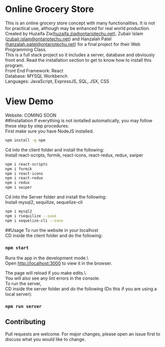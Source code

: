 # Online Grocery Store
This is an online grocery store concept with many functionalities. It is not for practical use, although may be enhanced for real world production.
Created by Huzaifa Zia(huzaifa.zia@ontariotechu.net), Zubair Islam (zubair.islam@ontariotechu.net) and Hanzalah Patel (hanzalah.patel@ontariotechu.net) for a final project for 
their Web Programming Class.  
This is a full stack project so it includes a server, database and obviously front end. Read the installation section to get to know how to install this program.  
Front End Framework: React  
Database: MYSQL Workbench  
Languages: JavaScript, ExpressJS, SQL, JSX, CSS  
# View Demo
Website: COMING SOON  
##Installation
If everything is not isntalled automatically, you may follow these step by step procedures:  
First make sure you have NodeJS installed.  
```bash
npm install -g npm
```
Cd into the client folder and install the following:  
Install react-scripts, formik, react-icons, react-redux, redux, swiper  
```bash
npm i react-scripts
npm i formik
npm i react-icons
npm i react-redux
npm i redux
npm i swiper
```
Cd into the Server folder and install the following:  
Install mysql2, sequilize, sequelize-cli  
```bash
npm i mysql2
npm i rsequilize --save
npm i sequelize-cli --save
```
##Usage
To run the website in your localhost  
CD inside the client folder and do the following:  
### `npm start`

Runs the app in the development mode.\  
Open [http://localhost:3000](http://localhost:3000) to view it in the browser.  

The page will reload if you make edits.\  
You will also see any lint errors in the console.  
To run the server,  
CD inside the server folder and do the following (Do this if you are using a local server):  
### `npm run server`

## Contributing
Pull requests are welcome. For major changes, please open an issue first to discuss what you would like to change.  
